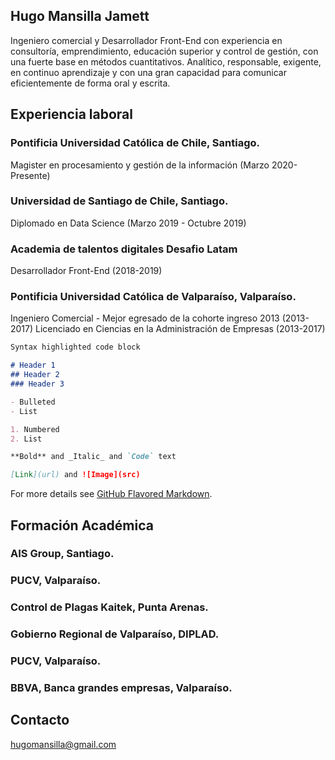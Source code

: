 ## Hugo Mansilla Jamett

Ingeniero comercial y Desarrollador Front-End con experiencia en consultoría, emprendimiento, educación superior y control de gestión, con una fuerte base en métodos cuantitativos. Analítico, responsable, exigente, en continuo aprendizaje y con una gran capacidad para comunicar eficientemente de forma oral y escrita. 

## Experiencia laboral

### Pontificia Universidad Católica de Chile, Santiago. 
Magister en procesamiento y gestión de la información (Marzo 2020-Presente)

### Universidad de Santiago de Chile, Santiago. 
Diplomado en Data Science (Marzo 2019 - Octubre 2019)

### Academia de talentos digitales Desafio Latam
Desarrollador Front-End (2018-2019)

### Pontificia Universidad Católica de Valparaíso, Valparaíso. 
Ingeniero Comercial - Mejor egresado de la cohorte ingreso 2013 (2013-2017)
Licenciado en Ciencias en la Administración de Empresas (2013-2017)

```markdown
Syntax highlighted code block

# Header 1
## Header 2
### Header 3

- Bulleted
- List

1. Numbered
2. List

**Bold** and _Italic_ and `Code` text

[Link](url) and ![Image](src)
```

For more details see [GitHub Flavored Markdown](https://guides.github.com/features/mastering-markdown/).

## Formación Académica 

### AIS Group, Santiago.

### PUCV, Valparaíso.

### Control de Plagas Kaitek, Punta Arenas.

### Gobierno Regional de Valparaíso, DIPLAD. 

### PUCV, Valparaíso.

### BBVA, Banca grandes empresas, Valparaíso. 


## Contacto
hugomansilla@gmail.com 
